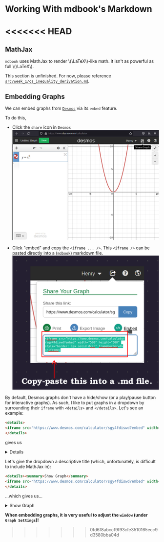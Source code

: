 # Working With mdbook's Markdown
<<<<<<< HEAD
=======

## MathJax

`mdbook` uses MathJax to render \\(\LaTeX\\)-like math. It isn't as powerful as full \\(\LaTeX\\).

This section is unfinished. For now, please reference [`src/week_1/cs_inequality_derivation.md`](https://github.com/MAT334A/lecture-notes/blob/main/src/week_1/cs_inequality_derivation.md?plain=1).

## Embedding Graphs

We can embed graphs from [`Desmos`](https://www.desmos.com/calculator) via its `embed` feature.

To do this,
 * Click the `share` icon in `Desmos`
![](./clicking_share_in_desmos.png)

 * Click "embed" and copy the `<iframe ... />`. This `<iframe />` can be pasted directly into a (`mdbook`) markdown file.
![](./desmos_embed_what_to_copy.png)

By default, Desmos graphs don't have a hide/show (or a play/pause button for interactive graphs). As such, I like to put graphs in a dropdown by surrounding their `iframe` with `<details>` and `</details>`. Let's see an example:
```html
<details>
<iframe src="https://www.desmos.com/calculator/sgy4fdiswd?embed" width="500" height="500" style="border: 1px solid #ccc" frameborder=0></iframe>
</details>
```

gives us

<details>
<iframe src="https://www.desmos.com/calculator/sgy4fdiswd?embed" width="500" height="500" style="border: 1px solid #ccc" frameborder=0></iframe>
</details>

Let's give the dropdown a descriptive title (which, unfortunately, is difficult to include MathJax in):
```html
<details><summary>Show Graph</summary>
<iframe src="https://www.desmos.com/calculator/sgy4fdiswd?embed" width="500" height="500" style="border: 1px solid #ccc" frameborder=0></iframe>
</details>
```

...which gives us...
<details><summary>Show Graph</summary>
<iframe src="https://www.desmos.com/calculator/sgy4fdiswd?embed" width="500" height="500" style="border: 1px solid #ccc" frameborder=0></iframe>
</details>

**When embedding graphs, it is very useful to adjust the `window` (under `Graph Settings`)!**

>>>>>>> 0fd6f8abccf9f93cfe3510165ecc9d3580bba04d
